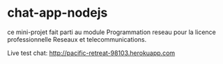 # chat-app-nodejs

ce mini-projet fait parti au module Programmation reseau pour la licence professionnelle Reseaux et telecommunications.

Live test chat: http://pacific-retreat-98103.herokuapp.com
